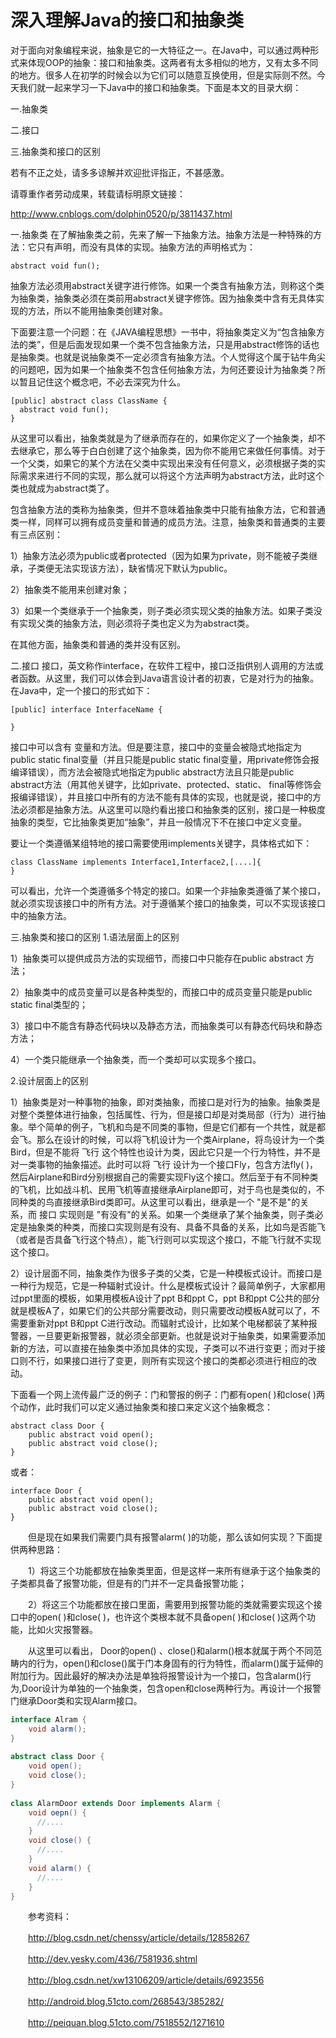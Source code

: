 # 深入理解Java的接口和抽象类

对于面向对象编程来说，抽象是它的一大特征之一。在Java中，可以通过两种形式来体现OOP的抽象：接口和抽象类。这两者有太多相似的地方，又有太多不同的地方。很多人在初学的时候会以为它们可以随意互换使用，但是实际则不然。今天我们就一起来学习一下Java中的接口和抽象类。下面是本文的目录大纲：

一.抽象类

二.接口

三.抽象类和接口的区别

若有不正之处，请多多谅解并欢迎批评指正，不甚感激。

请尊重作者劳动成果，转载请标明原文链接：

http://www.cnblogs.com/dolphin0520/p/3811437.html

一.抽象类
在了解抽象类之前，先来了解一下抽象方法。抽象方法是一种特殊的方法：它只有声明，而没有具体的实现。抽象方法的声明格式为：

    abstract void fun();
抽象方法必须用abstract关键字进行修饰。如果一个类含有抽象方法，则称这个类为抽象类，抽象类必须在类前用abstract关键字修饰。因为抽象类中含有无具体实现的方法，所以不能用抽象类创建对象。

下面要注意一个问题：在《JAVA编程思想》一书中，将抽象类定义为“包含抽象方法的类”，但是后面发现如果一个类不包含抽象方法，只是用abstract修饰的话也是抽象类。也就是说抽象类不一定必须含有抽象方法。个人觉得这个属于钻牛角尖的问题吧，因为如果一个抽象类不包含任何抽象方法，为何还要设计为抽象类？所以暂且记住这个概念吧，不必去深究为什么。


    [public] abstract class ClassName {
      abstract void fun();
    }
从这里可以看出，抽象类就是为了继承而存在的，如果你定义了一个抽象类，却不去继承它，那么等于白白创建了这个抽象类，因为你不能用它来做任何事情。对于一个父类，如果它的某个方法在父类中实现出来没有任何意义，必须根据子类的实际需求来进行不同的实现，那么就可以将这个方法声明为abstract方法，此时这个类也就成为abstract类了。

包含抽象方法的类称为抽象类，但并不意味着抽象类中只能有抽象方法，它和普通类一样，同样可以拥有成员变量和普通的成员方法。注意，抽象类和普通类的主要有三点区别：

1）抽象方法必须为public或者protected（因为如果为private，则不能被子类继承，子类便无法实现该方法），缺省情况下默认为public。

2）抽象类不能用来创建对象；

3）如果一个类继承于一个抽象类，则子类必须实现父类的抽象方法。如果子类没有实现父类的抽象方法，则必须将子类也定义为为abstract类。

在其他方面，抽象类和普通的类并没有区别。

二.接口
接口，英文称作interface，在软件工程中，接口泛指供别人调用的方法或者函数。从这里，我们可以体会到Java语言设计者的初衷，它是对行为的抽象。在Java中，定一个接口的形式如下：

    [public] interface InterfaceName {

    }
接口中可以含有 变量和方法。但是要注意，接口中的变量会被隐式地指定为public static final变量（并且只能是public static final变量，用private修饰会报编译错误），而方法会被隐式地指定为public abstract方法且只能是public abstract方法（用其他关键字，比如private、protected、static、 final等修饰会报编译错误），并且接口中所有的方法不能有具体的实现，也就是说，接口中的方法必须都是抽象方法。从这里可以隐约看出接口和抽象类的区别，接口是一种极度抽象的类型，它比抽象类更加“抽象”，并且一般情况下不在接口中定义变量。

要让一个类遵循某组特地的接口需要使用implements关键字，具体格式如下：

    class ClassName implements Interface1,Interface2,[....]{
    }
可以看出，允许一个类遵循多个特定的接口。如果一个非抽象类遵循了某个接口，就必须实现该接口中的所有方法。对于遵循某个接口的抽象类，可以不实现该接口中的抽象方法。

三.抽象类和接口的区别
1.语法层面上的区别

1）抽象类可以提供成员方法的实现细节，而接口中只能存在public abstract 方法；

2）抽象类中的成员变量可以是各种类型的，而接口中的成员变量只能是public static final类型的；

3）接口中不能含有静态代码块以及静态方法，而抽象类可以有静态代码块和静态方法；

4）一个类只能继承一个抽象类，而一个类却可以实现多个接口。

2.设计层面上的区别

1）抽象类是对一种事物的抽象，即对类抽象，而接口是对行为的抽象。抽象类是对整个类整体进行抽象，包括属性、行为，但是接口却是对类局部（行为）进行抽象。举个简单的例子，飞机和鸟是不同类的事物，但是它们都有一个共性，就是都会飞。那么在设计的时候，可以将飞机设计为一个类Airplane，将鸟设计为一个类Bird，但是不能将 飞行 这个特性也设计为类，因此它只是一个行为特性，并不是对一类事物的抽象描述。此时可以将 飞行 设计为一个接口Fly，包含方法fly( )，然后Airplane和Bird分别根据自己的需要实现Fly这个接口。然后至于有不同种类的飞机，比如战斗机、民用飞机等直接继承Airplane即可，对于鸟也是类似的，不同种类的鸟直接继承Bird类即可。从这里可以看出，继承是一个 "是不是"的关系，而 接口 实现则是 "有没有"的关系。如果一个类继承了某个抽象类，则子类必定是抽象类的种类，而接口实现则是有没有、具备不具备的关系，比如鸟是否能飞（或者是否具备飞行这个特点），能飞行则可以实现这个接口，不能飞行就不实现这个接口。

2）设计层面不同，抽象类作为很多子类的父类，它是一种模板式设计。而接口是一种行为规范，它是一种辐射式设计。什么是模板式设计？最简单例子，大家都用过ppt里面的模板，如果用模板A设计了ppt B和ppt C，ppt B和ppt C公共的部分就是模板A了，如果它们的公共部分需要改动，则只需要改动模板A就可以了，不需要重新对ppt B和ppt C进行改动。而辐射式设计，比如某个电梯都装了某种报警器，一旦要更新报警器，就必须全部更新。也就是说对于抽象类，如果需要添加新的方法，可以直接在抽象类中添加具体的实现，子类可以不进行变更；而对于接口则不行，如果接口进行了变更，则所有实现这个接口的类都必须进行相应的改动。

下面看一个网上流传最广泛的例子：门和警报的例子：门都有open( )和close( )两个动作，此时我们可以定义通过抽象类和接口来定义这个抽象概念：

    abstract class Door {
        public abstract void open();
        public abstract void close();
    }
或者：


    interface Door {
        public abstract void open();
        public abstract void close();
    }
　　但是现在如果我们需要门具有报警alarm( )的功能，那么该如何实现？下面提供两种思路：

　　1）将这三个功能都放在抽象类里面，但是这样一来所有继承于这个抽象类的子类都具备了报警功能，但是有的门并不一定具备报警功能；

　　2）将这三个功能都放在接口里面，需要用到报警功能的类就需要实现这个接口中的open( )和close( )，也许这个类根本就不具备open( )和close( )这两个功能，比如火灾报警器。

　　从这里可以看出， Door的open() 、close()和alarm()根本就属于两个不同范畴内的行为，open()和close()属于门本身固有的行为特性，而alarm()属于延伸的附加行为。因此最好的解决办法是单独将报警设计为一个接口，包含alarm()行为,Door设计为单独的一个抽象类，包含open和close两种行为。再设计一个报警门继承Door类和实现Alarm接口。

```java
interface Alram {
    void alarm();
}
 
abstract class Door {
    void open();
    void close();
}
 
class AlarmDoor extends Door implements Alarm {
    void oepn() {
      //....
    }
    void close() {
      //....
    }
    void alarm() {
      //....
    }
}
``` 

　　参考资料：

　　http://blog.csdn.net/chenssy/article/details/12858267

　　http://dev.yesky.com/436/7581936.shtml

　　http://blog.csdn.net/xw13106209/article/details/6923556

　　http://android.blog.51cto.com/268543/385282/

　　http://peiquan.blog.51cto.com/7518552/1271610
